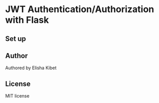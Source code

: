 # JWT Authentication/Authorization with Flask
## Set up
## Author
Authored by Elisha Kibet
## License
MIT license